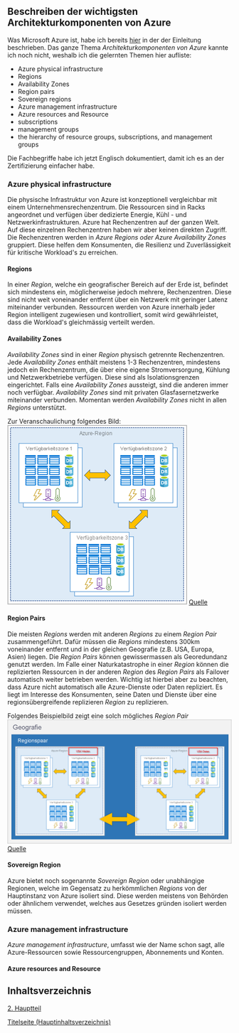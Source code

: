## Beschreiben der wichtigsten Architekturkomponenten von Azure

Was Microsoft Azure ist, habe ich bereits [hier](../1_Einleitung/Microsoft_Azure.md) in der der Einleitung beschrieben. Das ganze Thema *Architekturkomponenten von Azure* kannte ich noch nicht, weshalb ich die gelernten Themen hier aufliste: 

- Azure physical infrastructure
-  Regions
-  Availability Zones
-  Region pairs
-  Sovereign regions
-  Azure management infrastructure
-  Azure resources and Resource
-  subscriptions
-  management groups
-  the hierarchy of resource groups, subscriptions, and management groups

Die Fachbegriffe habe ich jetzt Englisch dokumentiert, damit ich es an der Zertifizierung einfacher habe.
 
### Azure physical infrastructure

Die physische Infrastruktur von Azure ist konzeptionell vergleichbar mit einem Unternehmensrechenzentrum. Die Ressourcen sind in Racks angeordnet und verfügen über dedizierte Energie, Kühl - und Netzwerkinfrastrukturen. Azure hat Rechenzentren auf der ganzen Welt. Auf diese einzelnen Rechenzentren haben wir aber keinen direkten Zugriff. Die Rechenzentren werden in *Azure Regions oder Azure Availability Zones* gruppiert. Diese helfen dem Konsumenten, die Resilienz und Zuverlässigkeit für kritische Workload's zu erreichen.

#### Regions

In einer *Region*, welche ein geografischer Bereich auf der Erde ist, befindet sich mindestens ein, möglicherweise jedoch mehrere, Rechenzentren. Diese sind nicht weit voneinander entfernt über ein Netzwerk mit geringer Latenz miteinander verbunden. Ressourcen werden von Azure innerhalb jeder Region intelligent zugewiesen und kontrolliert, somit wird gewährleistet, dass die Workload's gleichmässig verteilt werden.


#### Availability Zones

*Availability Zones* sind in einer *Region* physisch getrennte Rechenzentren. Jede *Availability Zones* enthält meistens 1-3 Rechenzentren, mindestens jedoch ein Rechenzentrum, die über eine eigene Stromversorgung, Kühlung und Netzwerkbetriebe verfügen. Diese sind als Isolationsgrenzen eingerichtet. Falls eine *Availability Zones* aussteigt, sind die anderen immer noch verfügbar. *Availability Zones* sind mit privaten Glasfasernetzwerke miteinander verbunden. Momentan werden *Availability Zones* nicht in allen *Regions* unterstützt.

Zur Veranschaulichung folgendes Bild:
![Availability Zone](../ressources/availability-zones.png)
[Quelle](../4_Anhang/Quellenangabe#Availability-Zones)


#### Region Pairs

Die meisten *Regions* werden mit anderen *Regions* zu einem *Region Pair* zusammengeführt. Dafür müssen die *Regions* mindestens 300km voneinander entfernt und in der gleichen Geografie (z.B. USA, Europa, Asien) liegen. Die *Region Pairs* können gewissermassen als Georedundanz genutzt werden. Im Falle einer Naturkatastrophe in einer *Region* können die replizierten Ressourcen in der anderen *Region* des *Region Pairs* als Failover automatisch weiter betrieben werden. Wichtig ist hierbei aber zu beachten, dass Azure nicht automatisch alle Azure-Dienste oder Daten repliziert. Es liegt im Interesse des Konsumenten, seine Daten und Dienste über eine regionsübergreifende replizieren *Region* zu replizieren.

Folgendes Beispielbild zeigt eine solch mögliches *Region Pair*
![Region Pairs](../ressources/region-pairs.png)
[Quelle](../4_Anhang/Quellenangabe#Region-Pairs)

#### Sovereign Region

Azure bietet noch sogenannte *Sovereign Region* oder unabhängige Regionen, welche im Gegensatz zu herkömmlichen *Regions* von der Hauptinstanz von Azure isoliert sind. Diese werden meistens von Behörden oder ähnlichem verwendet, welches aus Gesetzes gründen isoliert werden müssen.

### Azure management infrastructure

*Azure management infrastructure*,  umfasst wie der Name schon sagt, alle Azure-Ressourcen sowie Ressourcengruppen, Abonnements und Konten.

#### Azure resources and Resource


## Inhaltsverzeichnis

[2. Hauptteil](./README.md)

[Titelseite (Hauptinhaltsverzeichnis)](../README.md)
